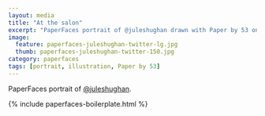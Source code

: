 ```yaml
---
layout: media
title: "At the salon"
excerpt: "PaperFaces portrait of @juleshughan drawn with Paper by 53 on an iPad."
image: 
  feature: paperfaces-juleshughan-twitter-lg.jpg
  thumb: paperfaces-juleshughan-twitter-150.jpg
category: paperfaces
tags: [portrait, illustration, Paper by 53]
---
```


PaperFaces portrait of [@juleshughan](http://twitter.com/juleshughan).

{% include paperfaces-boilerplate.html %}